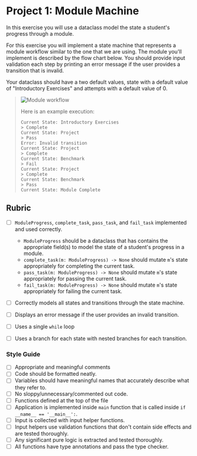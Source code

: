 # Project 1: Module Machine

In this exercise you will use a dataclass model the state a student's progress through a module.

For this exercise you will implement a state machine that represents a module workflow similar to the one that we are using. The module you'll implement is described by the flow chart below. You should provide input validation each step by printing an error message if the user provides a transition that is invalid.

Your dataclass should have a two default values, state with a default value of "Introductory Exercises" and attempts with a default value of 0.

>
> ![Module workflow](workflow.png)
>
> Here is an example execution:
>
> ```
> Current State: Introductory Exercises
> > Complete
> Current State: Project
> > Pass
> Error: Invalid transition
> Current State: Project
> > Complete
> Current State: Benchmark
> > Fail
> Current State: Project
> > Complete
> Current State: Benchmark
> > Pass
> Current State: Module Complete
> ```

## Rubric

- [ ] `ModuleProgress`, `complete_task`, `pass_task`, and `fail_task` implemented and used correctly.
    - `ModuleProgress` should be a dataclass that has contains the appropriate field(s) to model the state of a student's progress in a module.
    - `complete_task(m: ModuleProgress) -> None` should mutate `m`'s state appropriately for completing the current task.
    - `pass_task(m: ModuleProgress) -> None` should mutate `m`'s state appropriately for passing the current task.
    - `fail_task(m: ModuleProgress) -> None` should mutate `m`'s state appropriately for failing the current task.
- [ ] Correctly models all states and transitions through the state machine.
- [ ] Displays an error message if the user provides an invalid transition.
- [ ] Uses a single `while` loop
- [ ] Uses a branch for each state with nested branches for each transition.


### Style Guide
- [ ] Appropriate and meaningful comments
- [ ] Code should be formatted neatly.
- [ ] Variables should have meaningful names that accurately describe what they refer to.
- [ ] No sloppy/unnecessary/commented out code.
- [ ] Functions defined at the top of the file
- [ ] Application is implemented inside `main` function that is called inside `if __name__ == '__main__':`.
- [ ] Input is collected with input helper functions.
- [ ] Input helpers use validation functions that don't contain side effects and are tested thoroughly.
- [ ] Any significant pure logic is extracted and tested thoroughly.
- [ ] All functions have type annotations and pass the type checker.